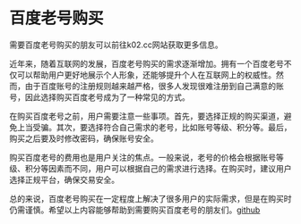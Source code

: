 # 百度老号购买

需要百度老号购买的朋友可以前往k02.cc网站获取更多信息。

近年来，随着互联网的发展，百度老号购买的需求逐渐增加。拥有一个百度老号不仅可以帮助用户更好地展示个人形象，还能够提升个人在互联网上的权威性。然而，由于百度账号的注册规则越来越严格，很多人发现很难注册到自己满意的账号，因此选择购买百度老号成为了一种常见的方式。

在购买百度老号之前，用户需要注意一些事项。首先，要选择正规的购买渠道，避免上当受骗。其次，要选择符合自己需求的老号，比如账号等级、积分等。最后，购买之后要及时修改密码，确保账号安全。

购买百度老号的费用也是用户关注的焦点。一般来说，老号的价格会根据账号等级、积分等因素而不同，用户可以根据自己的需求进行选择。在购买时，建议用户选择正规平台，确保交易安全。

总的来说，百度老号购买在一定程度上解决了很多用户的实际需求，但是在购买时仍需谨慎。希望以上内容能够帮助到需要购买百度老号的朋友们。[github](https://github.com)